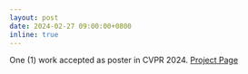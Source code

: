 ```yaml
---
layout: post
date: 2024-02-27 09:00:00+0800
inline: true
---
```


One (1) work accepted as poster in CVPR 2024. [Project Page](https://jiuntian.github.io/interactdiffusion/)
